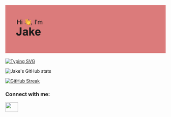 ![Header](./header.png)

[![Typing SVG](https://readme-typing-svg.herokuapp.com?color=%23FF5E78&multiline=true&lines=World+domination+and+Go)](https://git.io/typing-svg)

![Jake's GitHub stats](https://github-readme-stats.vercel.app/api?username=JakeNeyer&show_icons=true&theme=dracula&count_private=true)

[![GitHub Streak](http://github-readme-streak-stats.herokuapp.com?user=JakeNeyer&theme=dracula&hide_border=true&count_private=true&date_format=M%20j%5B%2C%20Y%5D)](https://git.io/streak-stats)

<h3 align="left">Connect with me:</h3>
<p align="left">
<a href="https://www.linkedin.com/in/jacobneyer/" target="blank"><img align="center" src="https://cdn.jsdelivr.net/npm/simple-icons@3.0.1/icons/linkedin.svg" alt="" height="30" width="40" /></a>
</p>
